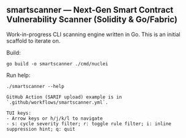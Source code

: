 ## smartscanner — Next-Gen Smart Contract Vulnerability Scanner (Solidity & Go/Fabric)

Work-in-progress CLI scanning engine written in Go. This is an initial scaffold to iterate on.

Build:

```
go build -o smartscanner ./cmd/nuclei
```

Run help:

```
./smartscanner --help

GitHub Action (SARIF upload) example is in `.github/workflows/smartscanner.yml`.

TUI keys:
- Arrow keys or h/j/k/l to navigate
- s: cycle severity filter; r: toggle rule filter; i: inline suppression hint; q: quit
```


